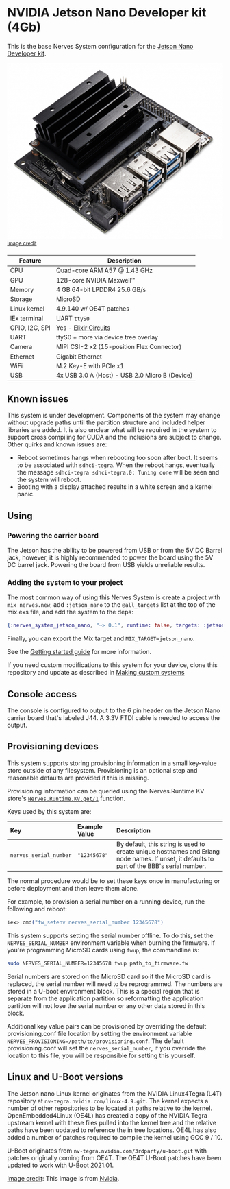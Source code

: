 # NVIDIA Jetson Nano Developer kit (4Gb)

This is the base Nerves System configuration for the [Jetson Nano Developer kit](https://developer.nvidia.com/embedded/jetson-nano-developer-kit).

![Jetson Nano Developer kit image](assets/images/jetson_nano_devkit.jpg)
<br><sup>[Image credit](#nvidia)</sup>

| Feature              | Description                     |
| -------------------- | ------------------------------- |
| CPU                  | Quad-core ARM A57 @ 1.43 GHz    |
| GPU                  | 128-core NVIDIA Maxwell™        |
| Memory               | 4 GB 64-bit LPDDR4 25.6 GB/s    |
| Storage              | MicroSD                         |
| Linux kernel         | 4.9.140 w/ OE4T patches         |
| IEx terminal         | UART `ttyS0`                    |
| GPIO, I2C, SPI       | Yes - [Elixir Circuits](https://github.com/elixir-circuits) |
| UART                 | ttyS0 + more via device tree overlay |
| Camera               | MIPI CSI-2 x2 (15-position Flex Connector) |
| Ethernet             | Gigabit Ethernet                |
| WiFi                 | M.2 Key-E with PCIe x1          |
| USB                  | 4x USB 3.0 A (Host) - USB 2.0 Micro B (Device) |

## Known issues

This system is under development. Components of the system may change without
upgrade paths until the partition structure and included helper libraries are
added. It is also unclear what will be required in the system to support
cross compiling for CUDA and the inclusions are subject to change. Other
quirks and known issues are:

* Reboot sometimes hangs when rebooting too soon after boot.
  It seems to be associated with `sdhci-tegra`.
  When the reboot hangs, eventually the message
  `sdhci-tegra sdhci-tegra.0: Tuning done` will be seen and the system will
  reboot.
* Booting with a display attached results in a white screen and a kernel panic.

## Using

### Powering the carrier board

The Jetson has the ability to be powered from USB or from the 5V DC Barrel jack,
however, it is highly recommended to power the board using the 5V DC barrel jack.
Powering the board from USB yields unreliable results.

### Adding the system to your project

The most common way of using this Nerves System is create a project with `mix
nerves.new`, add `:jetson_nano` to the `@all_targets` list at the top of the
mix.exs file, and add the system to the deps:

```elixir
{:nerves_system_jetson_nano, "~> 0.1", runtime: false, targets: :jetson_nano}
```

Finally, you can export the Mix target and `MIX_TARGET=jetson_nano`.

See the [Getting started
guide](https://hexdocs.pm/nerves/getting-started.html#creating-a-new-nerves-app)
for more information.

If you need custom modifications to this system for your device, clone this
repository and update as described in [Making custom
systems](https://hexdocs.pm/nerves/systems.html#customizing-your-own-nerves-system)

## Console access

The console is configured to output to the 6 pin header on the
Jetson Nano carrier board that's labeled J44. A 3.3V FTDI cable is needed to
access the output.

## Provisioning devices

This system supports storing provisioning information in a small key-value store
outside of any filesystem. Provisioning is an optional step and reasonable
defaults are provided if this is missing.

Provisioning information can be queried using the Nerves.Runtime KV store's
[`Nerves.Runtime.KV.get/1`](https://hexdocs.pm/nerves_runtime/Nerves.Runtime.KV.html#get/1)
function.

Keys used by this system are:

Key                    | Example Value     | Description
:--------------------- | :---------------- | :----------
`nerves_serial_number` | `"12345678"`       | By default, this string is used to create unique hostnames and Erlang node names. If unset, it defaults to part of the BBB's serial number.

The normal procedure would be to set these keys once in manufacturing or before
deployment and then leave them alone.

For example, to provision a serial number on a running device, run the following
and reboot:

```elixir
iex> cmd("fw_setenv nerves_serial_number 12345678")
```

This system supports setting the serial number offline. To do this, set the
`NERVES_SERIAL_NUMBER` environment variable when burning the firmware. If you're
programming MicroSD cards using `fwup`, the commandline is:

```sh
sudo NERVES_SERIAL_NUMBER=12345678 fwup path_to_firmware.fw
```

Serial numbers are stored on the MicroSD card so if the MicroSD card is
replaced, the serial number will need to be reprogrammed. The numbers are stored
in a U-boot environment block. This is a special region that is separate from
the application partition so reformatting the application partition will not
lose the serial number or any other data stored in this block.

Additional key value pairs can be provisioned by overriding the default provisioning.conf
file location by setting the environment variable
`NERVES_PROVISIONING=/path/to/provisioning.conf`. The default provisioning.conf
will set the `nerves_serial_number`, if you override the location to this file,
you will be responsible for setting this yourself.

## Linux and U-Boot versions

The Jetson nano Linux kernel originates from the NVIDIA Linux4Tegra (L4T)
repository at `nv-tegra.nvidia.com/linux-4.9.git`. The kernel expects a
number of other repositories to be located at paths relative to the kernel.
OpenEmbedded4Linux (OE4L) has created a copy of the NVIDIA Tegra upstream kernel
with these files pulled into the kernel tree and the relative paths
have been updated to reference the in tree locations. OE4L has also added
a number of patches required to compile the kernel using GCC 9 / 10.

U-Boot originates from `nv-tegra.nvidia.com/3rdparty/u-boot.git` with
patches originally coming from OE4T. The OE4T U-Boot patches have been updated
to work with U-Boot 2021.01.

[Image credit](#nvidia): This image is from [Nvidia](https://developer.nvidia.com/embedded/jetson-nano-developer-kit).
